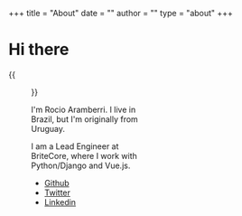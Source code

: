 +++
title = "About"
date = ""
author = ""
type = "about"
+++

# Hi there


{{<figure src="/img/photo.jpg" title="Steve Francia" height="219px" position="center" style="border-radius: 8px; width:219px; height:291px;">}}


I'm Rocio Aramberri. I live in Brazil, but I'm originally from Uruguay.

I am a Lead Engineer at BriteCore, where I work with Python/Django and Vue.js.

* [Github](https://github.com/rocioar/)
* [Twitter](https://twitter.com/roschegel/)
* [Linkedin](https://www.linkedin.com/in/roschegel/)